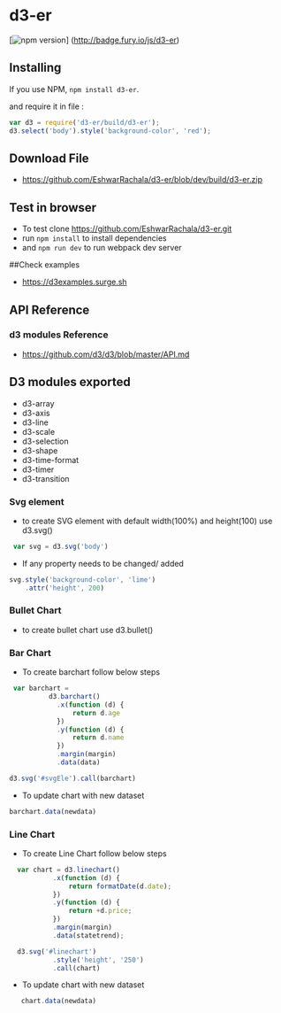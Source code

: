 # d3-er

[![npm version](https://badge.fury.io/js/d3-er.svg)]
(http://badge.fury.io/js/d3-er)

## Installing

 If you use NPM, `npm install d3-er`.

 and require it in file :

```js
var d3 = require('d3-er/build/d3-er');
d3.select('body').style('background-color', 'red');
```

## Download File

- https://github.com/EshwarRachala/d3-er/blob/dev/build/d3-er.zip

## Test in browser

- To test clone https://github.com/EshwarRachala/d3-er.git
- run `npm install` to install dependencies 
- and `npm run dev` to run webpack dev server

##Check examples

- https://d3examples.surge.sh

## API Reference

### d3 modules Reference

- https://github.com/d3/d3/blob/master/API.md

## D3 modules exported

- d3-array
- d3-axis
- d3-line
- d3-scale
- d3-selection
- d3-shape
- d3-time-format
- d3-timer
- d3-transition


### Svg element 

- to create SVG element with default width(100%) and height(100) use d3.svg()

```js
 var svg = d3.svg('body')
```

- If any property needs to be changed/ added

```js
svg.style('background-color', 'lime')
    .attr('height', 200)
```
       
### Bullet Chart 

- to create bullet chart use d3.bullet()

### Bar Chart

- To create barchart follow below steps

```js
 var barchart = 
          d3.barchart()
            .x(function (d) {
                return d.age
            })
            .y(function (d) {
                return d.name
            })
            .margin(margin)
            .data(data)

d3.svg('#svgEle').call(barchart)

 ```

- To update chart with new dataset

```js
barchart.data(newdata)

```

### Line Chart

 - To create Line Chart follow below steps

```js
  var chart = d3.linechart()
           .x(function (d) {
               return formatDate(d.date);
           })
           .y(function (d) {
               return +d.price;
           })
           .margin(margin)
           .data(statetrend);

  d3.svg('#linechart')
           .style('height', '250')
           .call(chart)

```

- To update chart with new dataset

```js
   chart.data(newdata)

```